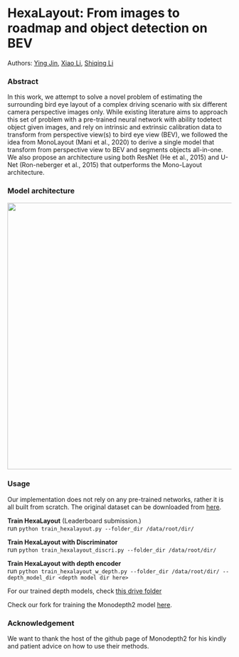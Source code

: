 # HexaLayout: From images to roadmap and object detection on BEV
Authors: [Ying Jin](https://github.com/yingj1n), [Xiao Li](https://github.com/Heimine), [Shiqing Li](https://github.com/lexili24)

### Abstract
In this work, we attempt to solve a novel problem of estimating the surrounding bird eye layout of a complex driving scenario with six different camera perspective images only. While existing literature aims to approach this set of problem with a pre-trained neural network with ability todetect object given images, and rely on intrinsic and extrinsic calibration data to transform from perspective view(s) to bird eye view (BEV), we followed the idea from MonoLayout (Mani et al., 2020) to derive a single model that transform from perspective view to BEV and segments objects all-in-one. We also propose an architecture using both ResNet (He et al., 2015) and U-Net (Ron-neberger et al., 2015) that outperforms the Mono-Layout architecture.

### Model architecture
<img src="model_architecture.png" width="600">

### Usage 
Our implementation does not rely on any pre-trained networks, rather it is all built from scratch. The original dataset can be downloaded from [here](https://drive.google.com/drive/folders/1wXQmPyoEGkHB8Jq2uZ2uSZa7TgLhw3Mb).

**Train HexaLayout** (Leaderboard submission.)<br>
run `python train_hexalayout.py --folder_dir /data/root/dir/`

**Train HexaLayout with Discriminator** <br>
run `python train_hexalayout_discri.py --folder_dir /data/root/dir/`

**Train HexaLayout with depth encoder** <br>
run `python train_hexalayout_w_depth.py --folder_dir /data/root/dir/ --depth_model_dir <depth model dir here>`

For our trained depth models, check [this drive folder](https://drive.google.com/drive/folders/1xdHYG5ti_S0rtzNTagoOryZWziu02MQY?usp=sharing)

Check our fork for training the Monodepth2 model [here](https://github.com/Heimine/monodepth2).

### Acknowledgement
We want to thank the host of the github page of Monodepth2 for his kindly and patient advice on how to use their methods.



